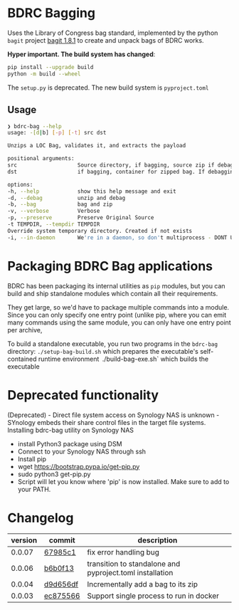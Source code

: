 # BDRC Bagging
Uses the Library of Congress bag standard, implemented by the python `bagit` project [bagit 1.8.1](https://pypi.org/project/bagit/) to create and unpack bags of BDRC works.

**Hyper important. The build system has changed**:
```bash
pip install --upgrade build
python -m build --wheel
```

The `setup.py` is deprecated.  The new build system is `pyproject.toml`


## Usage 

```bash
❯ bdrc-bag --help
usage: -[d|b] [-p] [-t] src dst

Unzips a LOC Bag, validates it, and extracts the payload

positional arguments:
src                   Source directory, if bagging, source zip if debagging
dst                   if bagging, container for zipped bag. If debagging, container for work

options:
-h, --help            show this help message and exit
-d, --debag           unzip and debag
-b, --bag             bag and zip
-v, --verbose         Verbose
-p, --preserve        Preserve Original Source
-t TEMPDIR, --tempdir TEMPDIR
Override system temporary directory. Created if not exists
-i, --in-daemon       We're in a daemon, so don't multiprocess - DONT USE ON COMMAND LINE!
``` 

# Packaging BDRC Bag applications
BDRC has been packaging its internal utilities as `pip` modules,
but you can build and ship standalone modules which contain all their requirements.

They get large, so we'd have to package multiple commands into a module.
Since you can only specify one entry point (unlike pip, where you can emit many commands using the same module, you can only have one entry point per archive,

To build a standalone executable, you run two programs in the `bdrc-bag` directory:
`./setup-bag-build.sh` which prepares the executable's self-contained runtime environment`
`./build-bag-exe.sh` which builds the executable

# Deprecated functionality
(Deprecated) - Direct file system access on Synology NAS
is unknown - SYnology embeds their share control files in the
target file systems.
Installing bdrc-bag utility on Synology NAS

- install Python3 package using DSM
- Connect to your Synology NAS through ssh
- Install pip
- wget https://bootstrap.pypa.io/get-pip.py
- sudo python3 get-pip.py
- Script will let you know where 'pip' is now installed.  Make sure to add to your PATH.

# Changelog
| version | commit                                                                                               | description                                              |
|---------|------------------------------------------------------------------------------------------------------|----------------------------------------------------------|
| 0.0.07  | [67985c1](https://github.com/buda-base/bdrc-bag/commit/67985c1a9c734155f266ea04e088eae506a75cb0)     | fix error handling bug                                   | 
| 0.0.06  | [b6b0f13](https://github.com/buda-base/bdrc-bag/commit/b6b0f139eed92316083098eeb963c46cec398209)     | transition to standalone and pyproject.toml installation | 
| 0.0.04  | [d9d656df](https://github.com/buda-base/archive-ops/commit/d9d656df90e5db0fd8cacff81e002b6a56609111) | Incrementally add a bag to its zip                       | 
| 0.0.03  | [ec875566](https://github.com/buda-base/archive-ops/commit/ec875566a0c389da6af4c5583ba8182f45a47c59) | Support single process to run in docker                  | 